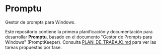 # Promptu

Gestor de prompts para Windows.

Este repositorio contiene la primera planificación y documentación para desarrollar **Promptu**, basado en el documento "Gestor de Prompts para Windows" (PromptKeeper). Consulta [PLAN_DE_TRABAJO.md](./PLAN_DE_TRABAJO.md) para ver las tareas propuestas por fase.
